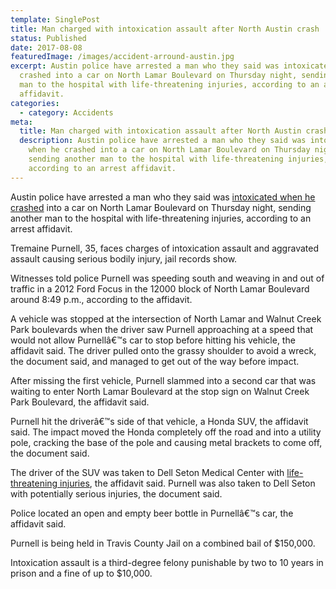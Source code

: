 ```yaml
---
template: SinglePost
title: Man charged with intoxication assault after North Austin crash
status: Published
date: 2017-08-08
featuredImage: /images/accident-arround-austin.jpg
excerpt: Austin police have arrested a man who they said was intoxicated when he
  crashed into a car on North Lamar Boulevard on Thursday night, sending another
  man to the hospital with life-threatening injuries, according to an arrest
  affidavit.
categories:
  - category: Accidents
meta:
  title: Man charged with intoxication assault after North Austin crash
  description: Austin police have arrested a man who they said was intoxicated
    when he crashed into a car on North Lamar Boulevard on Thursday night,
    sending another man to the hospital with life-threatening injuries,
    according to an arrest affidavit.
---
```

<!--StartFragment-->

Austin police have arrested a man who they said was [intoxicated when he crashed](https://www.austinaccidentlawyer.com/practice-areas/drunk-driving-accident-lawyer/) into a car on North Lamar Boulevard on Thursday night, sending another man to the hospital with life-threatening injuries, according to an arrest affidavit.

Tremaine Purnell, 35, faces charges of intoxication assault and aggravated assault causing serious bodily injury, jail records show.

Witnesses told police Purnell was speeding south and weaving in and out of traffic in a 2012 Ford Focus in the 12000 block of North Lamar Boulevard around 8:49 p.m., according to the affidavit.

A vehicle was stopped at the intersection of North Lamar and Walnut Creek Park boulevards when the driver saw Purnell approaching at a speed that would not allow Purnellâ€™s car to stop before hitting his vehicle, the affidavit said. The driver pulled onto the grassy shoulder to avoid a wreck, the document said, and managed to get out of the way before impact.

After missing the first vehicle, Purnell slammed into a second car that was waiting to enter North Lamar Boulevard at the stop sign on Walnut Creek Park Boulevard, the affidavit said.

Purnell hit the driverâ€™s side of that vehicle, a Honda SUV, the affidavit said. The impact moved the Honda completely off the road and into a utility pole, cracking the base of the pole and causing metal brackets to come off, the document said.

The driver of the SUV was taken to Dell Seton Medical Center with [life-threatening injuries](https://www.austinaccidentlawyer.com/practice-areas/serious-personal-injury/), the affidavit said. Purnell was also taken to Dell Seton with potentially serious injuries, the document said.

Police located an open and empty beer bottle in Purnellâ€™s car, the affidavit said.

Purnell is being held in Travis County Jail on a combined bail of $150,000.

Intoxication assault is a third-degree felony punishable by two to 10 years in prison and a fine of up to $10,000.

<!--EndFragment-->